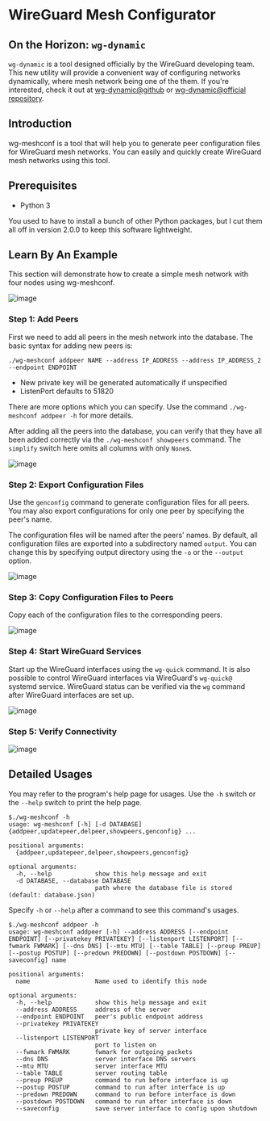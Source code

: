 # WireGuard Mesh Configurator

## On the Horizon: `wg-dynamic`

`wg-dynamic` is a tool designed officially by the WireGuard developing team. This new utility will provide a convenient way of configuring networks dynamically, where mesh network being one of the them. If you're interested, check it out at [wg-dynamic@github](https://github.com/WireGuard/wg-dynamic) or [wg-dynamic@official repository](https://git.zx2c4.com/wg-dynamic).

## Introduction

wg-meshconf is a tool that will help you to generate peer configuration files for WireGuard mesh networks. You can easily and quickly create WireGuard mesh networks using this tool.

## Prerequisites

- Python 3

You used to have to install a bunch of other Python packages, but I cut them all off in version 2.0.0 to keep this software lightweight.

## Learn By An Example

This section will demonstrate how to create a simple mesh network with four nodes using wg-meshconf.

![image](https://user-images.githubusercontent.com/21986859/99200153-94839e80-279b-11eb-81c9-189b609661ee.png)

### Step 1: Add Peers

First we need to add all peers in the mesh network into the database. The basic syntax for adding new peers is:

```shell
./wg-meshconf addpeer NAME --address IP_ADDRESS --address IP_ADDRESS_2 --endpoint ENDPOINT
```

- New private key will be generated automatically if unspecified
- ListenPort defaults to 51820

There are more options which you can specify. Use the command `./wg-meshconf addpeer -h` for more details.

After adding all the peers into the database, you can verify that they have all been added correctly via the `./wg-meshconf showpeers` command. The `simplify` switch here omits all columns with only `None`s.

![image](https://user-images.githubusercontent.com/21986859/99202459-1dec9e00-27a7-11eb-8190-a5a3c6644d2a.png)

### Step 2: Export Configuration Files

Use the `genconfig` command to generate configuration files for all peers. You may also export configurations for only one peer by specifying the peer's name.

The configuration files will be named after the peers' names. By default, all configuration files are exported into a subdirectory named `output`. You can change this by specifying output directory using the `-o` or the `--output` option.

![image](https://user-images.githubusercontent.com/21986859/99202483-352b8b80-27a7-11eb-8479-8749e945a81d.png)

### Step 3: Copy Configuration Files to Peers

Copy each of the configuration files to the corresponding peers.

![image](https://user-images.githubusercontent.com/21986859/99201225-e4fdfa80-27a1-11eb-9b27-6e684d30b784.png)

### Step 4: Start WireGuard Services

Start up the WireGuard interfaces using the `wg-quick` command. It is also possible to control WireGuard interfaces via WireGuard's `wg-quick@` systemd service. WireGuard status can be verified via the `wg` command after WireGuard interfaces are set up.

![image](https://user-images.githubusercontent.com/21986859/99202554-7459dc80-27a7-11eb-9e92-44cd02bdc2f7.png)

### Step 5: Verify Connectivity



![image](https://user-images.githubusercontent.com/21986859/99202822-5e98e700-27a8-11eb-8bb2-3e0d2222258f.png)

## Detailed Usages

You may refer to the program's help page for usages. Use the `-h` switch or the `--help` switch to print the help page.

```shell
$./wg-meshconf -h
usage: wg-meshconf [-h] [-d DATABASE] {addpeer,updatepeer,delpeer,showpeers,genconfig} ...

positional arguments:
  {addpeer,updatepeer,delpeer,showpeers,genconfig}

optional arguments:
  -h, --help            show this help message and exit
  -d DATABASE, --database DATABASE
                        path where the database file is stored (default: database.json)
```

Specify `-h` or `--help` after a command to see this command's usages.

```shell
$./wg-meshconf addpeer -h
usage: wg-meshconf addpeer [-h] --address ADDRESS [--endpoint ENDPOINT] [--privatekey PRIVATEKEY] [--listenport LISTENPORT] [--fwmark FWMARK] [--dns DNS] [--mtu MTU] [--table TABLE] [--preup PREUP] [--postup POSTUP] [--predown PREDOWN] [--postdown POSTDOWN] [--saveconfig] name

positional arguments:
  name                  Name used to identify this node

optional arguments:
  -h, --help            show this help message and exit
  --address ADDRESS     address of the server
  --endpoint ENDPOINT   peer's public endpoint address
  --privatekey PRIVATEKEY
                        private key of server interface
  --listenport LISTENPORT
                        port to listen on
  --fwmark FWMARK       fwmark for outgoing packets
  --dns DNS             server interface DNS servers
  --mtu MTU             server interface MTU
  --table TABLE         server routing table
  --preup PREUP         command to run before interface is up
  --postup POSTUP       command to run after interface is up
  --predown PREDOWN     command to run before interface is down
  --postdown POSTDOWN   command to run after interface is down
  --saveconfig          save server interface to config upon shutdown
```
